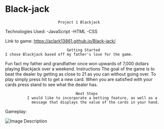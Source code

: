 # Black-jack
                            Project 1 Blackjack

Technologies Used: -JavaScript
                   -HTML
                   -CSS

Link to game: https://aclark13861.github.io/Black-jack/

                                Getting Started
    I chose Blackjack based off my father's love for the game.
Fun fact my father and grandfather once won upwards of 7,000 dollars playing Blackjack over a weekend.
                                  Instructions
        The goal of the game is to beat the dealer by getting as close to 21 as you can without going over.  To play simply press hit to get a new card.  When you are satisfied with your cards press stand to see what the dealer has.

                                    Next Steps
              I would like to incorporate a betting feature, as well as a
                message that displays the value of the cards in your hand.

Gameplay:

![Image Description](./images/Screenshot.png)


